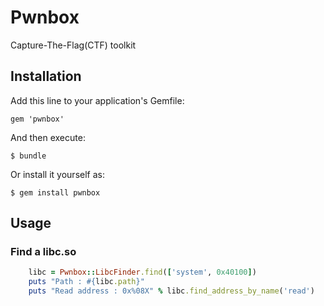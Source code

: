 # Pwnbox

Capture-The-Flag(CTF) toolkit

## Installation

Add this line to your application's Gemfile:

    gem 'pwnbox'

And then execute:

    $ bundle

Or install it yourself as:

    $ gem install pwnbox

## Usage

### Find a libc.so

```ruby
    libc = Pwnbox::LibcFinder.find(['system', 0x40100])
    puts "Path : #{libc.path}"
    puts "Read address : 0x%08X" % libc.find_address_by_name('read')
```
